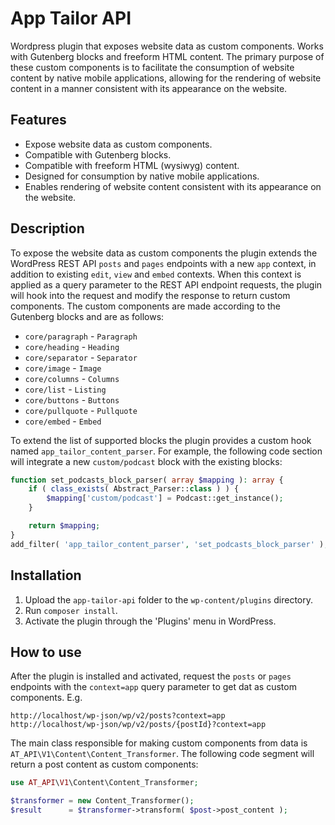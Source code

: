 # App Tailor API
Wordpress plugin that exposes website data as custom components. Works with Gutenberg blocks and freeform HTML content.
The primary purpose of these custom components is to facilitate the consumption of website content by native mobile
applications, allowing for the rendering of website content in a manner consistent with its appearance on the website.

## Features
- Expose website data as custom components.
- Compatible with Gutenberg blocks.
- Compatible with freeform HTML (wysiwyg) content.
- Designed for consumption by native mobile applications.
- Enables rendering of website content consistent with its appearance on the website.

## Description
To expose the website data as custom components the plugin extends the WordPress REST API `posts` and `pages` endpoints
with a new `app` context, in addition to existing `edit`, `view` and `embed` contexts. When this context is applied as
a query parameter to the REST API endpoint requests, the plugin will hook into the request and modify the response to
return custom components. The custom components are made according to the Gutenberg blocks and are as follows:
* `core/paragraph` - `Paragraph`
* `core/heading` - `Heading`
* `core/separator` - `Separator`
* `core/image` - `Image`
* `core/columns` - `Columns`
* `core/list` - `Listing`
* `core/buttons` - `Buttons`
* `core/pullquote` - `Pullquote`
* `core/embed` - `Embed`

To extend the list of supported blocks the plugin provides a custom hook named `app_tailor_content_parser`.
For example, the following code section will integrate a new `custom/podcast` block with the existing blocks:
```php
function set_podcasts_block_parser( array $mapping ): array {
	if ( class_exists( Abstract_Parser::class ) ) {
		$mapping['custom/podcast'] = Podcast::get_instance();
	}

	return $mapping;
}
add_filter( 'app_tailor_content_parser', 'set_podcasts_block_parser' );
```

## Installation
1. Upload the `app-tailor-api` folder to the `wp-content/plugins` directory.
2. Run `composer install`.
3. Activate the plugin through the 'Plugins' menu in WordPress.

## How to use
After the plugin is installed and activated, request the `posts` or `pages` endpoints with the `context=app`
query parameter to get dat as custom components. E.g.
```
http://localhost/wp-json/wp/v2/posts?context=app
http://localhost/wp-json/wp/v2/posts/{postId}?context=app
```

The main class responsible for making custom components from data is `AT_API\V1\Content\Content_Transformer`.
The following code segment will return a post content as custom components:
```php
use AT_API\V1\Content\Content_Transformer;

$transformer = new Content_Transformer();
$result      = $transformer->transform( $post->post_content );
```
